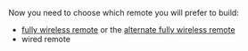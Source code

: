 Now you need to choose which remote you will prefer to build:

* [fully wireless remote](build_remote.md) or the [alternate fully wireless remote](alt/build_remote.md)
* wired remote